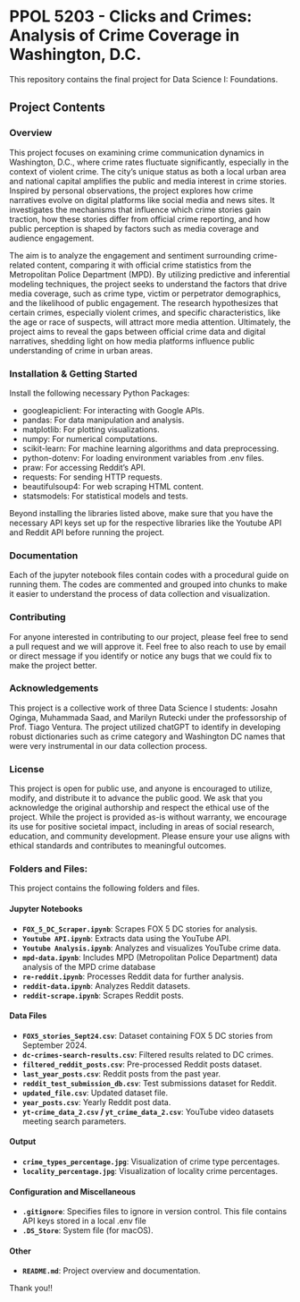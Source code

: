 # PPOL 5203 - Clicks and Crimes: Analysis of Crime Coverage in Washington, D.C.


This repository contains the final project for Data Science I: Foundations.

## Project Contents 

### Overview

This project focuses on examining crime communication dynamics in Washington, D.C., where crime rates fluctuate significantly, especially in the context of violent crime. The city’s unique status as both a local urban area and national capital amplifies the public and media interest in crime stories. Inspired by personal observations, the project explores how crime narratives evolve on digital platforms like social media and news sites. It investigates the mechanisms that influence which crime stories gain traction, how these stories differ from official crime reporting, and how public perception is shaped by factors such as media coverage and audience engagement.

The aim is to analyze the engagement and sentiment surrounding crime-related content, comparing it with official crime statistics from the Metropolitan Police Department (MPD). By utilizing predictive and inferential modeling techniques, the project seeks to understand the factors that drive media coverage, such as crime type, victim or perpetrator demographics, and the likelihood of public engagement. The research hypothesizes that certain crimes, especially violent crimes, and specific characteristics, like the age or race of suspects, will attract more media attention. Ultimately, the project aims to reveal the gaps between official crime data and digital narratives, shedding light on how media platforms influence public understanding of crime in urban areas.

### Installation & Getting Started

Install the following necessary Python Packages: 
- googleapiclient: For interacting with Google APIs.
- pandas: For data manipulation and analysis.
- matplotlib: For plotting visualizations.
- numpy: For numerical computations.
- scikit-learn: For machine learning algorithms and data preprocessing.
- python-dotenv: For loading environment variables from .env files.
- praw: For accessing Reddit’s API.
- requests: For sending HTTP requests.
- beautifulsoup4: For web scraping HTML content.
- statsmodels: For statistical models and tests.

Beyond installing the libraries listed above, make sure that you have the necessary API keys set up for the respective libraries like the Youtube API and Reddit API before running the project.


### Documentation

Each of the jupyter notebook files contain codes with a procedural guide on running them. The codes are commented and grouped into chunks to make it easier to understand the process of data collection and visualization. 

### Contributing

For anyone interested in contributing to our project, please feel free to send a pull request and we will approve it. Feel free to also reach to use by email or direct message if you identify or notice any bugs that we could fix to make the project better. 

### Acknowledgements

This project is a collective work of three Data Science I students: Josahn Oginga, Muhammada Saad, and Marilyn Rutecki under the professorship of Prof. Tiago Ventura. The project utilized chatGPT to identify in developing robust dictionaries such as crime category and Washington DC names that were very instrumental in our data collection process. 

### License

This project is open for public use, and anyone is encouraged to utilize, modify, and distribute it to advance the public good. We ask that you acknowledge the original authorship and respect the ethical use of the project. While the project is provided as-is without warranty, we encourage its use for positive societal impact, including in areas of social research, education, and community development. Please ensure your use aligns with ethical standards and contributes to meaningful outcomes. 

### Folders and Files:

This project contains the following folders and files. 

#### **Jupyter Notebooks**
- **`FOX_5_DC_Scraper.ipynb`**: Scrapes FOX 5 DC stories for analysis.  
- **`Youtube API.ipynb`**: Extracts data using the YouTube API.  
- **`Youtube Analysis.ipynb`**: Analyzes and visualizes YouTube crime data.  
- **`mpd-data.ipynb`**: Includes MPD (Metropolitan Police Department) data analysis of the MPD crime database 
- **`re-reddit.ipynb`**: Processes Reddit data for further analysis.  
- **`reddit-data.ipynb`**: Analyzes Reddit datasets.  
- **`reddit-scrape.ipynb`**: Scrapes Reddit posts.  

#### **Data Files**
- **`FOX5_stories_Sept24.csv`**: Dataset containing FOX 5 DC stories from September 2024.  
- **`dc-crimes-search-results.csv`**: Filtered results related to DC crimes.  
- **`filtered_reddit_posts.csv`**: Pre-processed Reddit posts dataset.  
- **`last_year_posts.csv`**: Reddit posts from the past year.  
- **`reddit_test_submission_db.csv`**: Test submissions dataset for Reddit.  
- **`updated_file.csv`**: Updated dataset file.  
- **`year_posts.csv`**: Yearly Reddit post data.  
- **`yt-crime_data_2.csv` / `yt_crime_data_2.csv`**: YouTube video datasets meeting search parameters.  

#### **Output**
- **`crime_types_percentage.jpg`**: Visualization of crime type percentages.  
- **`locality_percentage.jpg`**: Visualization of locality crime percentages.  

#### **Configuration and Miscellaneous**
- **`.gitignore`**: Specifies files to ignore in version control. This file contains API keys stored in a local .env file  
- **`.DS_Store`**: System file (for macOS).  

#### **Other**
- **`README.md`**: Project overview and documentation.   


Thank you!!








